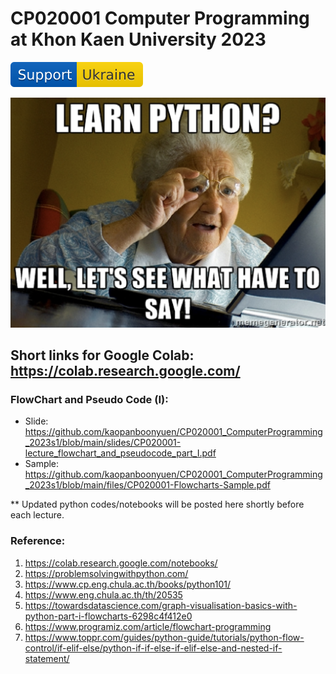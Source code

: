 # CP020001 Computer Programming at Khon Kaen University 2023

[![Support-Ukraine](https://raw.githubusercontent.com/kaopanboonyuen/2110446_DataScience_2021s2/main/img/Support-Ukraine-FFD500.svg)](https://supportukrainenow.org/)

![alt text](https://github.com/kaopanboonyuen/CP020001_ComputerProgramming_2023s1/raw/main/image/python-intro.png "join python")

## Short links for Google Colab: https://colab.research.google.com/

### FlowChart and Pseudo Code (I):

- Slide: https://github.com/kaopanboonyuen/CP020001_ComputerProgramming_2023s1/blob/main/slides/CP020001-lecture_flowchart_and_pseudocode_part_I.pdf
- Sample: https://github.com/kaopanboonyuen/CP020001_ComputerProgramming_2023s1/blob/main/files/CP020001-Flowcharts-Sample.pdf

** Updated python codes/notebooks will be posted here shortly before each lecture.

### Reference:

1. https://colab.research.google.com/notebooks/
2. https://problemsolvingwithpython.com/
3. https://www.cp.eng.chula.ac.th/books/python101/
4. https://www.eng.chula.ac.th/th/20535
5. https://towardsdatascience.com/graph-visualisation-basics-with-python-part-i-flowcharts-6298c4f412e0
6. https://www.programiz.com/article/flowchart-programming
7. https://www.toppr.com/guides/python-guide/tutorials/python-flow-control/if-elif-else/python-if-if-else-if-elif-else-and-nested-if-statement/